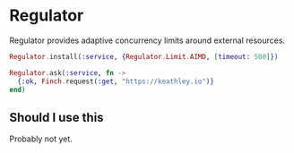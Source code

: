 # Regulator

Regulator provides adaptive concurrency limits around external resources.

```elixir
Regulator.install(:service, {Regulator.Limit.AIMD, [timeout: 500]})

Regulator.ask(:service, fn ->
  {:ok, Finch.request(:get, "https://keathley.io")}
end)
```

## Should I use this

Probably not yet.
